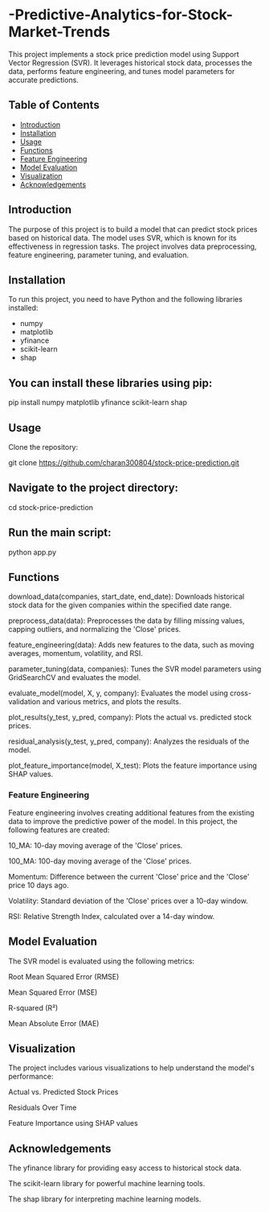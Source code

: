 # -Predictive-Analytics-for-Stock-Market-Trends


This project implements a stock price prediction model using Support Vector Regression (SVR). It leverages historical stock data, processes the data, performs feature engineering, and tunes model parameters for accurate predictions.

## Table of Contents
- [Introduction](#introduction)
- [Installation](#installation)
- [Usage](#usage)
- [Functions](#functions)
- [Feature Engineering](#feature-engineering)
- [Model Evaluation](#model-evaluation)
- [Visualization](#visualization)
- [Acknowledgements](#acknowledgements)

## Introduction
The purpose of this project is to build a model that can predict stock prices based on historical data. The model uses SVR, which is known for its effectiveness in regression tasks. The project involves data preprocessing, feature engineering, parameter tuning, and evaluation.

## Installation
To run this project, you need to have Python and the following libraries installed:
- numpy
- matplotlib
- yfinance
- scikit-learn
- shap

## You can install these libraries using pip:

pip install numpy matplotlib yfinance scikit-learn shap

## Usage
Clone the repository:

git clone https://github.com/charan300804/stock-price-prediction.git
## Navigate to the project directory:

cd stock-price-prediction

## Run the main script:

python app.py


## Functions
download_data(companies, start_date, end_date): Downloads historical stock data for the given companies within the specified date range.

preprocess_data(data): Preprocesses the data by filling missing values, capping outliers, and normalizing the 'Close' prices.

feature_engineering(data): Adds new features to the data, such as moving averages, momentum, volatility, and RSI.

parameter_tuning(data, companies): Tunes the SVR model parameters using GridSearchCV and evaluates the model.

evaluate_model(model, X, y, company): Evaluates the model using cross-validation and various metrics, and plots the results.

plot_results(y_test, y_pred, company): Plots the actual vs. predicted stock prices.

residual_analysis(y_test, y_pred, company): Analyzes the residuals of the model.

plot_feature_importance(model, X_test): Plots the feature importance using SHAP values.

### Feature Engineering
Feature engineering involves creating additional features from the existing data to improve the predictive power of the model. In this project, the following features are created:

10_MA: 10-day moving average of the 'Close' prices.

100_MA: 100-day moving average of the 'Close' prices.

Momentum: Difference between the current 'Close' price and the 'Close' price 10 days ago.

Volatility: Standard deviation of the 'Close' prices over a 10-day window.

RSI: Relative Strength Index, calculated over a 14-day window.

## Model Evaluation
The SVR model is evaluated using the following metrics:

Root Mean Squared Error (RMSE)

Mean Squared Error (MSE)

R-squared (R²)

Mean Absolute Error (MAE)

## Visualization
The project includes various visualizations to help understand the model's performance:

Actual vs. Predicted Stock Prices

Residuals Over Time

Feature Importance using SHAP values

## Acknowledgements
The yfinance library for providing easy access to historical stock data.

The scikit-learn library for powerful machine learning tools.

The shap library for interpreting machine learning models.
